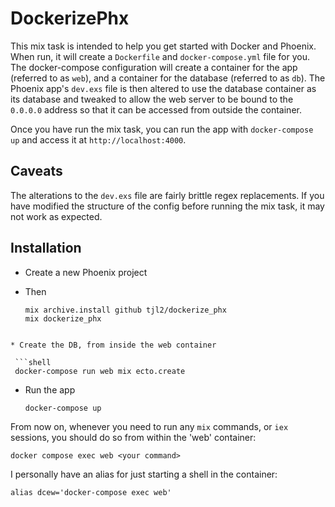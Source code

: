 # DockerizePhx

This mix task is intended to help you get started with Docker and Phoenix. When run, it will create a `Dockerfile` and `docker-compose.yml` file for you. The docker-compose configuration will create a container for the app (referred to as `web`), and a container for the database (referred to as `db`). The Phoenix app's `dev.exs` file is then altered to use the database container as its database and tweaked to allow the web server to be bound to the `0.0.0.0` address so that it can be accessed from outside the container.

Once you have run the mix task, you can run the app with `docker-compose up` and access it at `http://localhost:4000`.

## Caveats

The alterations to the `dev.exs` file are fairly brittle regex replacements. If you have modified the structure of the config before running the mix task, it may not work as expected.

## Installation

* Create a new Phoenix project
* Then

  ```shell
  mix archive.install github tjl2/dockerize_phx
  mix dockerize_phx

 ```

* Create the DB, from inside the web container
  
  ```shell
  docker-compose run web mix ecto.create
  ```

* Run the app

  ```shell
  docker-compose up
  ```

From now on, whenever you need to run any `mix` commands, or `iex` sessions, you should do so from within the 'web' container:

```shell
docker compose exec web <your command>
```

I personally have an alias for just starting a shell in the container:

```shell
alias dcew='docker-compose exec web'
```
